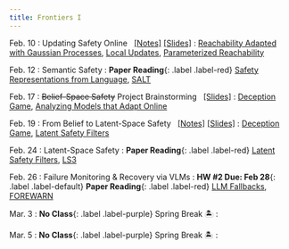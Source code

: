 ```yaml
---
title: Frontiers I 
---
```


Feb. 10
: Updating Safety Online  &nbsp; [[Notes]](./assets/pdfs/Lecture7_ssl_approx.pdf) [[Slides]](./assets/pdfs/Lecture7_online_updates.pdf)
  : [Reachability Adapted with Gaussian Processes](https://ieeexplore.ieee.org/stamp/stamp.jsp?arnumber=8493361), [Local Updates](https://arxiv.org/abs/1905.00532), [Parameterized Reachability](https://arxiv.org/pdf/2209.14976) 
  <!-- **HW #2 Out**{: .label .label-default} -->

Feb. 12
: Semantic Safety 
  : **Paper Reading**{: .label .label-red} [Safety Representations from Language](https://arxiv.org/abs/2409.14580), [SALT](https://arxiv.org/abs/2409.09883)

Feb. 17
: ~~Belief-Space Safety~~ Project Brainstorming &nbsp; [[Slides]](./assets/pdfs/Project-Brainstorming.pdf) 
  : [Deception Game](https://arxiv.org/abs/2309.01267), [Analyzing Models that Adapt Online](https://arxiv.org/abs/2103.05746)

Feb. 19
: From Belief to Latent-Space Safety &nbsp; [[Notes]](./assets/pdfs/KEN_lecture_notes.pdf) [[Slides]](./assets/pdfs/KEN_lecture_slides.pdf)
  : [Deception Game](https://arxiv.org/abs/2309.01267), [Latent Safety Filters](https://arxiv.org/abs/2502.00935)
  <!-- [TD-MPC](https://www.nicklashansen.com/td-mpc/) -->

Feb. 24
: Latent-Space Safety 
  : **Paper Reading**{: .label .label-red} [Latent Safety Filters](https://arxiv.org/abs/2502.00935), [LS3](https://arxiv.org/abs/2107.04775)

Feb. 26
: Failure Monitoring & Recovery via VLMs
  : **HW #2 Due: Feb 28**{: .label .label-default} **Paper Reading**{: .label .label-red} [LLM Fallbacks](https://arxiv.org/abs/2407.08735), [FOREWARN](https://arxiv.org/abs/2502.01828) 


Mar. 3
: **No Class**{: .label .label-purple} Spring Break 🏝️
  : 


Mar. 5
: **No Class**{: .label .label-purple} Spring Break 🏝️
  : 
